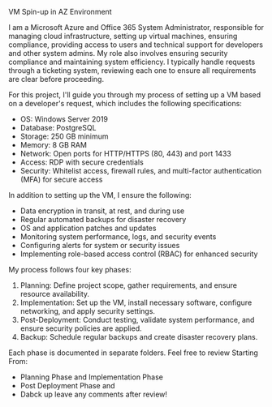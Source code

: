 VM Spin-up in AZ Environment

I am a Microsoft Azure and Office 365 System Administrator, responsible for managing cloud infrastructure, setting up virtual machines, ensuring compliance, providing access to users and technical support for developers and other system admins. My role also involves ensuring security compliance and maintaining system efficiency. I typically handle requests through a ticketing system, reviewing each one to ensure all requirements are clear before proceeding.

For this project, I'll guide you through my process of setting up a VM based on a developer's request, which includes the following specifications:

- OS: Windows Server 2019  
- Database: PostgreSQL  
- Storage: 250 GB minimum  
- Memory: 8 GB RAM  
- Network: Open ports for HTTP/HTTPS (80, 443) and port 1433  
- Access: RDP with secure credentials  
- Security: Whitelist access, firewall rules, and multi-factor authentication (MFA) for secure access  

In addition to setting up the VM, I ensure the following:

- Data encryption in transit, at rest, and during use  
- Regular automated backups for disaster recovery  
- OS and application patches and updates  
- Monitoring system performance, logs, and security events  
- Configuring alerts for system or security issues  
- Implementing role-based access control (RBAC) for enhanced security

My process follows four key phases:

1. Planning: Define project scope, gather requirements, and ensure resource availability.  
2. Implementation: Set up the VM, install necessary software, configure networking, and apply security settings.  
3. Post-Deployment: Conduct testing, validate system performance, and ensure security policies are applied.  
4. Backup: Schedule regular backups and create disaster recovery plans.

Each phase is documented in separate folders. Feel free to review Starting From:
- Planning Phase and Implementation Phase
- Post Deployment Phase and
- Dabck up
 leave any comments after review!


